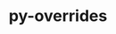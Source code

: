 ---
title: "py-overrides"
layout: cache
categories: [package, develop]
meta: {"compilers": ["gcc@=11.1.0", "gcc@=11.4.0", "gcc@=9.4.0", "oneapi@=2024.2.1"], "num_specs": 34, "num_specs_by_stack": {"data-vis-sdk": 4, "e4s": 12, "e4s-neoverse-v2": 6, "e4s-neoverse_v1": 2, "e4s-oneapi": 9, "e4s-power": 1, "root": 34}, "oss": ["ubuntu20.04", "ubuntu22.04"], "platforms": ["linux"], "stacks": ["data-vis-sdk", "e4s", "e4s-neoverse-v2", "e4s-neoverse_v1", "e4s-oneapi", "e4s-power", "root"], "targets": ["neoverse_v1", "neoverse_v2", "ppc64le", "x86_64_v3"], "versions": ["7.3.1"]}
spec_details: [{"compiler": "gcc@=9.4.0", "hash": "fzjre2kuymsoywxdvxapkxxsrolisxpd", "os": "ubuntu20.04", "platform": "linux", "size": "-", "stacks": ["e4s-power", "root"], "tarball": "https://binaries.spack.io/develop/build_cache/linux-ubuntu20.04-ppc64le/gcc-9.4.0/py-overrides-7.3.1/linux-ubuntu20.04-ppc64le-gcc-9.4.0-py-overrides-7.3.1-fzjre2kuymsoywxdvxapkxxsrolisxpd.spack", "target": "ppc64le", "variants": ["build_system=python_pip"], "versions": ["7.3.1"]}, {"compiler": "gcc@=11.1.0", "hash": "eoeqxuytetcweffl7mvbumyknnh5giip", "os": "ubuntu20.04", "platform": "linux", "size": "-", "stacks": ["data-vis-sdk", "root"], "tarball": "https://binaries.spack.io/develop/build_cache/linux-ubuntu20.04-x86_64_v3/gcc-11.1.0/py-overrides-7.3.1/linux-ubuntu20.04-x86_64_v3-gcc-11.1.0-py-overrides-7.3.1-eoeqxuytetcweffl7mvbumyknnh5giip.spack", "target": "x86_64_v3", "variants": ["build_system=python_pip"], "versions": ["7.3.1"]}, {"compiler": "gcc@=11.1.0", "hash": "shgsmvneap7fxcq3p6q5tjsibsgdydx3", "os": "ubuntu20.04", "platform": "linux", "size": "-", "stacks": ["data-vis-sdk", "root"], "tarball": "https://binaries.spack.io/develop/build_cache/linux-ubuntu20.04-x86_64_v3/gcc-11.1.0/py-overrides-7.3.1/linux-ubuntu20.04-x86_64_v3-gcc-11.1.0-py-overrides-7.3.1-shgsmvneap7fxcq3p6q5tjsibsgdydx3.spack", "target": "x86_64_v3", "variants": ["build_system=python_pip"], "versions": ["7.3.1"]}, {"compiler": "gcc@=11.1.0", "hash": "cw3qiwddipxowxdx3ijykh4en4jtejgf", "os": "ubuntu20.04", "platform": "linux", "size": "-", "stacks": ["data-vis-sdk", "root"], "tarball": "https://binaries.spack.io/develop/build_cache/linux-ubuntu20.04-x86_64_v3/gcc-11.1.0/py-overrides-7.3.1/linux-ubuntu20.04-x86_64_v3-gcc-11.1.0-py-overrides-7.3.1-cw3qiwddipxowxdx3ijykh4en4jtejgf.spack", "target": "x86_64_v3", "variants": ["build_system=python_pip"], "versions": ["7.3.1"]}, {"compiler": "gcc@=11.1.0", "hash": "tmfq6hksispgbcc5eit422j75jg6dcyu", "os": "ubuntu20.04", "platform": "linux", "size": "-", "stacks": ["data-vis-sdk", "root"], "tarball": "https://binaries.spack.io/develop/build_cache/linux-ubuntu20.04-x86_64_v3/gcc-11.1.0/py-overrides-7.3.1/linux-ubuntu20.04-x86_64_v3-gcc-11.1.0-py-overrides-7.3.1-tmfq6hksispgbcc5eit422j75jg6dcyu.spack", "target": "x86_64_v3", "variants": ["build_system=python_pip"], "versions": ["7.3.1"]}, {"compiler": "gcc@=11.4.0", "hash": "ixy7v2shsr66fspvg7fd3bhvkphyajuk", "os": "ubuntu22.04", "platform": "linux", "size": "-", "stacks": ["e4s-neoverse_v1", "root"], "tarball": "https://binaries.spack.io/develop/build_cache/linux-ubuntu22.04-neoverse_v1/gcc-11.4.0/py-overrides-7.3.1/linux-ubuntu22.04-neoverse_v1-gcc-11.4.0-py-overrides-7.3.1-ixy7v2shsr66fspvg7fd3bhvkphyajuk.spack", "target": "neoverse_v1", "variants": ["build_system=python_pip"], "versions": ["7.3.1"]}, {"compiler": "gcc@=11.4.0", "hash": "mcyx7aeyyubu6ndeakgnvwjxjl6yr2n6", "os": "ubuntu22.04", "platform": "linux", "size": "-", "stacks": ["e4s-neoverse_v1", "root"], "tarball": "https://binaries.spack.io/develop/build_cache/linux-ubuntu22.04-neoverse_v1/gcc-11.4.0/py-overrides-7.3.1/linux-ubuntu22.04-neoverse_v1-gcc-11.4.0-py-overrides-7.3.1-mcyx7aeyyubu6ndeakgnvwjxjl6yr2n6.spack", "target": "neoverse_v1", "variants": ["build_system=python_pip"], "versions": ["7.3.1"]}, {"compiler": "gcc@=11.4.0", "hash": "mhyvbpwk5lgoiyjcrcuvw3i7xdbnvajs", "os": "ubuntu22.04", "platform": "linux", "size": "-", "stacks": ["e4s-neoverse-v2", "root"], "tarball": "https://binaries.spack.io/develop/build_cache/linux-ubuntu22.04-neoverse_v2/gcc-11.4.0/py-overrides-7.3.1/linux-ubuntu22.04-neoverse_v2-gcc-11.4.0-py-overrides-7.3.1-mhyvbpwk5lgoiyjcrcuvw3i7xdbnvajs.spack", "target": "neoverse_v2", "variants": ["build_system=python_pip"], "versions": ["7.3.1"]}, {"compiler": "gcc@=11.4.0", "hash": "m6xdmf4ycgwvviqwen3vtwjilcknhozw", "os": "ubuntu22.04", "platform": "linux", "size": "-", "stacks": ["e4s-neoverse-v2", "root"], "tarball": "https://binaries.spack.io/develop/build_cache/linux-ubuntu22.04-neoverse_v2/gcc-11.4.0/py-overrides-7.3.1/linux-ubuntu22.04-neoverse_v2-gcc-11.4.0-py-overrides-7.3.1-m6xdmf4ycgwvviqwen3vtwjilcknhozw.spack", "target": "neoverse_v2", "variants": ["build_system=python_pip"], "versions": ["7.3.1"]}, {"compiler": "gcc@=11.4.0", "hash": "s4r463zfgclprtqealktoxk2gryvxz7w", "os": "ubuntu22.04", "platform": "linux", "size": "-", "stacks": ["e4s-neoverse-v2", "root"], "tarball": "https://binaries.spack.io/develop/build_cache/linux-ubuntu22.04-neoverse_v2/gcc-11.4.0/py-overrides-7.3.1/linux-ubuntu22.04-neoverse_v2-gcc-11.4.0-py-overrides-7.3.1-s4r463zfgclprtqealktoxk2gryvxz7w.spack", "target": "neoverse_v2", "variants": ["build_system=python_pip"], "versions": ["7.3.1"]}, {"compiler": "gcc@=11.4.0", "hash": "tlhox6magoufv7kgiqlwkgkjgwayafhm", "os": "ubuntu22.04", "platform": "linux", "size": "-", "stacks": ["e4s-neoverse-v2", "root"], "tarball": "https://binaries.spack.io/develop/build_cache/linux-ubuntu22.04-neoverse_v2/gcc-11.4.0/py-overrides-7.3.1/linux-ubuntu22.04-neoverse_v2-gcc-11.4.0-py-overrides-7.3.1-tlhox6magoufv7kgiqlwkgkjgwayafhm.spack", "target": "neoverse_v2", "variants": ["build_system=python_pip"], "versions": ["7.3.1"]}, {"compiler": "gcc@=11.4.0", "hash": "6zwxqf7qbcytnsjv6eyv6dvr4pyokeia", "os": "ubuntu22.04", "platform": "linux", "size": "-", "stacks": ["e4s-neoverse-v2", "root"], "tarball": "https://binaries.spack.io/develop/build_cache/linux-ubuntu22.04-neoverse_v2/gcc-11.4.0/py-overrides-7.3.1/linux-ubuntu22.04-neoverse_v2-gcc-11.4.0-py-overrides-7.3.1-6zwxqf7qbcytnsjv6eyv6dvr4pyokeia.spack", "target": "neoverse_v2", "variants": ["build_system=python_pip"], "versions": ["7.3.1"]}, {"compiler": "gcc@=11.4.0", "hash": "7ynnnu62wqmjsewc2fhlurkjiaclb7xw", "os": "ubuntu22.04", "platform": "linux", "size": "-", "stacks": ["e4s-neoverse-v2", "root"], "tarball": "https://binaries.spack.io/develop/build_cache/linux-ubuntu22.04-neoverse_v2/gcc-11.4.0/py-overrides-7.3.1/linux-ubuntu22.04-neoverse_v2-gcc-11.4.0-py-overrides-7.3.1-7ynnnu62wqmjsewc2fhlurkjiaclb7xw.spack", "target": "neoverse_v2", "variants": ["build_system=python_pip"], "versions": ["7.3.1"]}, {"compiler": "gcc@=11.4.0", "hash": "gmy6d5lbq6i7k33qfkt7q3wdldavi7s6", "os": "ubuntu22.04", "platform": "linux", "size": "-", "stacks": ["e4s", "root"], "tarball": "https://binaries.spack.io/develop/build_cache/linux-ubuntu22.04-x86_64_v3/gcc-11.4.0/py-overrides-7.3.1/linux-ubuntu22.04-x86_64_v3-gcc-11.4.0-py-overrides-7.3.1-gmy6d5lbq6i7k33qfkt7q3wdldavi7s6.spack", "target": "x86_64_v3", "variants": ["build_system=python_pip"], "versions": ["7.3.1"]}, {"compiler": "gcc@=11.4.0", "hash": "gxmw4lwsg32z5bis2gcyyr3ignhazsad", "os": "ubuntu22.04", "platform": "linux", "size": "-", "stacks": ["e4s", "root"], "tarball": "https://binaries.spack.io/develop/build_cache/linux-ubuntu22.04-x86_64_v3/gcc-11.4.0/py-overrides-7.3.1/linux-ubuntu22.04-x86_64_v3-gcc-11.4.0-py-overrides-7.3.1-gxmw4lwsg32z5bis2gcyyr3ignhazsad.spack", "target": "x86_64_v3", "variants": ["build_system=python_pip"], "versions": ["7.3.1"]}, {"compiler": "gcc@=11.4.0", "hash": "bthxwib2j2te334m4aobradng2ozqaff", "os": "ubuntu22.04", "platform": "linux", "size": "-", "stacks": ["e4s", "root"], "tarball": "https://binaries.spack.io/develop/build_cache/linux-ubuntu22.04-x86_64_v3/gcc-11.4.0/py-overrides-7.3.1/linux-ubuntu22.04-x86_64_v3-gcc-11.4.0-py-overrides-7.3.1-bthxwib2j2te334m4aobradng2ozqaff.spack", "target": "x86_64_v3", "variants": ["build_system=python_pip"], "versions": ["7.3.1"]}, {"compiler": "gcc@=11.4.0", "hash": "g5vrhhrgm7rin42kffrkhbt7twrvom7r", "os": "ubuntu22.04", "platform": "linux", "size": "-", "stacks": ["e4s", "root"], "tarball": "https://binaries.spack.io/develop/build_cache/linux-ubuntu22.04-x86_64_v3/gcc-11.4.0/py-overrides-7.3.1/linux-ubuntu22.04-x86_64_v3-gcc-11.4.0-py-overrides-7.3.1-g5vrhhrgm7rin42kffrkhbt7twrvom7r.spack", "target": "x86_64_v3", "variants": ["build_system=python_pip"], "versions": ["7.3.1"]}, {"compiler": "gcc@=11.4.0", "hash": "a6j3kgtuj7xrmd5ko7mlf3cn5olm7azy", "os": "ubuntu22.04", "platform": "linux", "size": "-", "stacks": ["e4s", "root"], "tarball": "https://binaries.spack.io/develop/build_cache/linux-ubuntu22.04-x86_64_v3/gcc-11.4.0/py-overrides-7.3.1/linux-ubuntu22.04-x86_64_v3-gcc-11.4.0-py-overrides-7.3.1-a6j3kgtuj7xrmd5ko7mlf3cn5olm7azy.spack", "target": "x86_64_v3", "variants": ["build_system=python_pip"], "versions": ["7.3.1"]}, {"compiler": "gcc@=11.4.0", "hash": "s3zlidcmhvdtwaat57kjiktltrydwzec", "os": "ubuntu22.04", "platform": "linux", "size": "-", "stacks": ["e4s", "root"], "tarball": "https://binaries.spack.io/develop/build_cache/linux-ubuntu22.04-x86_64_v3/gcc-11.4.0/py-overrides-7.3.1/linux-ubuntu22.04-x86_64_v3-gcc-11.4.0-py-overrides-7.3.1-s3zlidcmhvdtwaat57kjiktltrydwzec.spack", "target": "x86_64_v3", "variants": ["build_system=python_pip"], "versions": ["7.3.1"]}, {"compiler": "gcc@=11.4.0", "hash": "dwntz6ttbj3hcl5jnuv4fhngnyjl5im4", "os": "ubuntu22.04", "platform": "linux", "size": "-", "stacks": ["e4s", "root"], "tarball": "https://binaries.spack.io/develop/build_cache/linux-ubuntu22.04-x86_64_v3/gcc-11.4.0/py-overrides-7.3.1/linux-ubuntu22.04-x86_64_v3-gcc-11.4.0-py-overrides-7.3.1-dwntz6ttbj3hcl5jnuv4fhngnyjl5im4.spack", "target": "x86_64_v3", "variants": ["build_system=python_pip"], "versions": ["7.3.1"]}, {"compiler": "gcc@=11.4.0", "hash": "dwhfmz5xplo33tlhltoqvdjxludbvz5j", "os": "ubuntu22.04", "platform": "linux", "size": "-", "stacks": ["e4s", "root"], "tarball": "https://binaries.spack.io/develop/build_cache/linux-ubuntu22.04-x86_64_v3/gcc-11.4.0/py-overrides-7.3.1/linux-ubuntu22.04-x86_64_v3-gcc-11.4.0-py-overrides-7.3.1-dwhfmz5xplo33tlhltoqvdjxludbvz5j.spack", "target": "x86_64_v3", "variants": ["build_system=python_pip"], "versions": ["7.3.1"]}, {"compiler": "gcc@=11.4.0", "hash": "iyfg55wdydhf5oacloj3rrsoqtoyjs7p", "os": "ubuntu22.04", "platform": "linux", "size": "-", "stacks": ["e4s", "root"], "tarball": "https://binaries.spack.io/develop/build_cache/linux-ubuntu22.04-x86_64_v3/gcc-11.4.0/py-overrides-7.3.1/linux-ubuntu22.04-x86_64_v3-gcc-11.4.0-py-overrides-7.3.1-iyfg55wdydhf5oacloj3rrsoqtoyjs7p.spack", "target": "x86_64_v3", "variants": ["build_system=python_pip"], "versions": ["7.3.1"]}, {"compiler": "gcc@=11.4.0", "hash": "gx37v4dpvstrq243ug7g35j62yf5hs4j", "os": "ubuntu22.04", "platform": "linux", "size": "-", "stacks": ["e4s", "root"], "tarball": "https://binaries.spack.io/develop/build_cache/linux-ubuntu22.04-x86_64_v3/gcc-11.4.0/py-overrides-7.3.1/linux-ubuntu22.04-x86_64_v3-gcc-11.4.0-py-overrides-7.3.1-gx37v4dpvstrq243ug7g35j62yf5hs4j.spack", "target": "x86_64_v3", "variants": ["build_system=python_pip"], "versions": ["7.3.1"]}, {"compiler": "gcc@=11.4.0", "hash": "txr3phbns4goaam2dif7kzaoujt357hq", "os": "ubuntu22.04", "platform": "linux", "size": "-", "stacks": ["e4s", "root"], "tarball": "https://binaries.spack.io/develop/build_cache/linux-ubuntu22.04-x86_64_v3/gcc-11.4.0/py-overrides-7.3.1/linux-ubuntu22.04-x86_64_v3-gcc-11.4.0-py-overrides-7.3.1-txr3phbns4goaam2dif7kzaoujt357hq.spack", "target": "x86_64_v3", "variants": ["build_system=python_pip"], "versions": ["7.3.1"]}, {"compiler": "gcc@=11.4.0", "hash": "3ub4zkpwqkcqgmufmqrisyoi5numakay", "os": "ubuntu22.04", "platform": "linux", "size": "-", "stacks": ["e4s", "root"], "tarball": "https://binaries.spack.io/develop/build_cache/linux-ubuntu22.04-x86_64_v3/gcc-11.4.0/py-overrides-7.3.1/linux-ubuntu22.04-x86_64_v3-gcc-11.4.0-py-overrides-7.3.1-3ub4zkpwqkcqgmufmqrisyoi5numakay.spack", "target": "x86_64_v3", "variants": ["build_system=python_pip"], "versions": ["7.3.1"]}, {"compiler": "oneapi@=2024.2.1", "hash": "pmni365dbprgojuh3vtuegpujrrfg5oj", "os": "ubuntu22.04", "platform": "linux", "size": "-", "stacks": ["e4s-oneapi", "root"], "tarball": "https://binaries.spack.io/develop/build_cache/linux-ubuntu22.04-x86_64_v3/oneapi-2024.2.1/py-overrides-7.3.1/linux-ubuntu22.04-x86_64_v3-oneapi-2024.2.1-py-overrides-7.3.1-pmni365dbprgojuh3vtuegpujrrfg5oj.spack", "target": "x86_64_v3", "variants": ["build_system=python_pip"], "versions": ["7.3.1"]}, {"compiler": "oneapi@=2024.2.1", "hash": "vaxgl353dd5pqjyxtg5nc3dumitnntsr", "os": "ubuntu22.04", "platform": "linux", "size": "-", "stacks": ["e4s-oneapi", "root"], "tarball": "https://binaries.spack.io/develop/build_cache/linux-ubuntu22.04-x86_64_v3/oneapi-2024.2.1/py-overrides-7.3.1/linux-ubuntu22.04-x86_64_v3-oneapi-2024.2.1-py-overrides-7.3.1-vaxgl353dd5pqjyxtg5nc3dumitnntsr.spack", "target": "x86_64_v3", "variants": ["build_system=python_pip"], "versions": ["7.3.1"]}, {"compiler": "oneapi@=2024.2.1", "hash": "imxw442rgrw2ka2dhzx7eu6736x3gskz", "os": "ubuntu22.04", "platform": "linux", "size": "-", "stacks": ["e4s-oneapi", "root"], "tarball": "https://binaries.spack.io/develop/build_cache/linux-ubuntu22.04-x86_64_v3/oneapi-2024.2.1/py-overrides-7.3.1/linux-ubuntu22.04-x86_64_v3-oneapi-2024.2.1-py-overrides-7.3.1-imxw442rgrw2ka2dhzx7eu6736x3gskz.spack", "target": "x86_64_v3", "variants": ["build_system=python_pip"], "versions": ["7.3.1"]}, {"compiler": "oneapi@=2024.2.1", "hash": "loc33e47myvtes6zvtmofhfcu523dx3t", "os": "ubuntu22.04", "platform": "linux", "size": "-", "stacks": ["e4s-oneapi", "root"], "tarball": "https://binaries.spack.io/develop/build_cache/linux-ubuntu22.04-x86_64_v3/oneapi-2024.2.1/py-overrides-7.3.1/linux-ubuntu22.04-x86_64_v3-oneapi-2024.2.1-py-overrides-7.3.1-loc33e47myvtes6zvtmofhfcu523dx3t.spack", "target": "x86_64_v3", "variants": ["build_system=python_pip"], "versions": ["7.3.1"]}, {"compiler": "oneapi@=2024.2.1", "hash": "oce2sft2i3foaqbgf35lrslakc3qm4ar", "os": "ubuntu22.04", "platform": "linux", "size": "-", "stacks": ["e4s-oneapi", "root"], "tarball": "https://binaries.spack.io/develop/build_cache/linux-ubuntu22.04-x86_64_v3/oneapi-2024.2.1/py-overrides-7.3.1/linux-ubuntu22.04-x86_64_v3-oneapi-2024.2.1-py-overrides-7.3.1-oce2sft2i3foaqbgf35lrslakc3qm4ar.spack", "target": "x86_64_v3", "variants": ["build_system=python_pip"], "versions": ["7.3.1"]}, {"compiler": "oneapi@=2024.2.1", "hash": "r3luukgusdlne3skbym7g35ss3ywsfif", "os": "ubuntu22.04", "platform": "linux", "size": "-", "stacks": ["e4s-oneapi", "root"], "tarball": "https://binaries.spack.io/develop/build_cache/linux-ubuntu22.04-x86_64_v3/oneapi-2024.2.1/py-overrides-7.3.1/linux-ubuntu22.04-x86_64_v3-oneapi-2024.2.1-py-overrides-7.3.1-r3luukgusdlne3skbym7g35ss3ywsfif.spack", "target": "x86_64_v3", "variants": ["build_system=python_pip"], "versions": ["7.3.1"]}, {"compiler": "oneapi@=2024.2.1", "hash": "2nsl73slv2mijx6r7ml2npy7fngqfvar", "os": "ubuntu22.04", "platform": "linux", "size": "-", "stacks": ["e4s-oneapi", "root"], "tarball": "https://binaries.spack.io/develop/build_cache/linux-ubuntu22.04-x86_64_v3/oneapi-2024.2.1/py-overrides-7.3.1/linux-ubuntu22.04-x86_64_v3-oneapi-2024.2.1-py-overrides-7.3.1-2nsl73slv2mijx6r7ml2npy7fngqfvar.spack", "target": "x86_64_v3", "variants": ["build_system=python_pip"], "versions": ["7.3.1"]}, {"compiler": "oneapi@=2024.2.1", "hash": "iypznwjmm5nj7bjorsuztde65yk23hpu", "os": "ubuntu22.04", "platform": "linux", "size": "-", "stacks": ["e4s-oneapi", "root"], "tarball": "https://binaries.spack.io/develop/build_cache/linux-ubuntu22.04-x86_64_v3/oneapi-2024.2.1/py-overrides-7.3.1/linux-ubuntu22.04-x86_64_v3-oneapi-2024.2.1-py-overrides-7.3.1-iypznwjmm5nj7bjorsuztde65yk23hpu.spack", "target": "x86_64_v3", "variants": ["build_system=python_pip"], "versions": ["7.3.1"]}, {"compiler": "oneapi@=2024.2.1", "hash": "jnnzkjz4a6iuczu2f6upui4y6xybx47c", "os": "ubuntu22.04", "platform": "linux", "size": "-", "stacks": ["e4s-oneapi", "root"], "tarball": "https://binaries.spack.io/develop/build_cache/linux-ubuntu22.04-x86_64_v3/oneapi-2024.2.1/py-overrides-7.3.1/linux-ubuntu22.04-x86_64_v3-oneapi-2024.2.1-py-overrides-7.3.1-jnnzkjz4a6iuczu2f6upui4y6xybx47c.spack", "target": "x86_64_v3", "variants": ["build_system=python_pip"], "versions": ["7.3.1"]}]
---